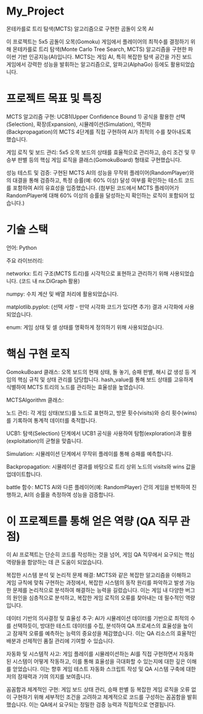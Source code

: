 # My_Project
몬테카를로 트리 탐색(MCTS) 알고리즘으로 구현한 곰돌이 오목 AI

이 프로젝트는 5x5 곰돌이 오목(Gomoku) 게임에서 플레이어의 최적수를 결정하기 위해 몬테카를로 트리 탐색(Monte Carlo Tree Search, MCTS) 알고리즘을 구현한 파이썬 기반 인공지능(AI)입니다. MCTS는 게임 AI, 특히 복잡한 탐색 공간을 가진 보드 게임에서 강력한 성능을 발휘하는 알고리즘으로, 알파고(AlphaGo) 등에도 활용되었습니다.

# 프로젝트 목표 및 특징
MCTS 알고리즘 구현: UCB1(Upper Confidence Bound 1) 공식을 활용한 선택(Selection), 확장(Expansion), 시뮬레이션(Simulation), 역전파(Backpropagation)의 MCTS 4단계를 직접 구현하여 AI가 최적의 수를 찾아내도록 했습니다.

게임 로직 및 보드 관리: 5x5 오목 보드의 상태를 효율적으로 관리하고, 승리 조건 및 무승부 판별 등의 핵심 게임 로직을 클래스(GomokuBoard) 형태로 구현했습니다.

성능 테스트 및 검증: 구현된 MCTS AI의 성능을 무작위 플레이어(RandomPlayer)와의 대결을 통해 검증하고, 특정 승률(예: 60% 이상) 달성 여부를 확인하는 테스트 코드를 포함하여 AI의 유효성을 입증했습니다. (첨부된 코드에서 MCTS 플레이어가 RandomPlayer에 대해 60% 이상의 승률을 달성하는지 확인하는 로직이 포함되어 있습니다.)

# 기술 스택
언어: Python

주요 라이브러리:

networkx: 트리 구조(MCTS 트리)를 시각적으로 표현하고 관리하기 위해 사용되었습니다. (코드 내 nx.DiGraph 활용)

numpy: 수치 계산 및 배열 처리에 활용되었습니다.

matplotlib.pyplot: (선택 사항 - 만약 시각화 코드가 있다면 추가) 결과 시각화에 사용되었습니다.

enum: 게임 상태 및 셀 상태를 명확하게 정의하기 위해 사용되었습니다.

# 핵심 구현 로직
GomokuBoard 클래스: 오목 보드의 현재 상태, 돌 놓기, 승패 판별, 해시 값 생성 등 게임의 핵심 규칙 및 상태 관리를 담당합니다. hash_value를 통해 보드 상태를 고유하게 식별하여 MCTS 트리의 노드를 관리하는 효율성을 높였습니다.

MCTSAlgorithm 클래스:

노드 관리: 각 게임 상태(보드)를 노드로 표현하고, 방문 횟수(visits)와 승리 횟수(wins)를 기록하여 통계적 데이터를 축적합니다.

UCB1: 탐색(Selection) 단계에서 UCB1 공식을 사용하여 탐험(exploration)과 활용(exploitation)의 균형을 맞춥니다.

Simulation: 시뮬레이션 단계에서 무작위 플레이를 통해 승패를 예측합니다.

Backpropagation: 시뮬레이션 결과를 바탕으로 트리 상위 노드의 visits와 wins 값을 업데이트합니다.

battle 함수: MCTS AI와 다른 플레이어(예: RandomPlayer) 간의 게임을 반복하여 진행하고, AI의 승률을 측정하여 성능을 검증합니다.

# 이 프로젝트를 통해 얻은 역량 (QA 직무 관점)
이 AI 프로젝트는 단순히 코드를 작성하는 것을 넘어, 게임 QA 직무에서 요구되는 핵심 역량들을 함양하는 데 큰 도움이 되었습니다.

복잡한 시스템 분석 및 논리적 문제 해결: MCTS와 같은 복잡한 알고리즘을 이해하고 게임 규칙에 맞춰 구현하는 과정에서, 복잡한 시스템의 동작 원리를 파악하고 발생 가능한 문제를 논리적으로 분석하여 해결하는 능력을 길렀습니다. 이는 게임 내 다양한 버그의 원인을 심층적으로 분석하고, 복잡한 게임 로직의 오류를 찾아내는 데 필수적인 역량입니다.

데이터 기반의 의사결정 및 효율성 추구: AI가 시뮬레이션 데이터를 기반으로 최적의 수를 선택하듯이, 방대한 테스트 데이터를 수집, 분석하여 QA 프로세스의 효율성을 높이고 잠재적 오류를 예측하는 능력의 중요성을 체감했습니다. 이는 QA 리소스의 효율적인 배분과 선제적인 품질 관리에 기여할 수 있습니다.

자동화 및 시스템적 사고: 게임 플레이를 시뮬레이션하는 AI를 직접 구현하면서 자동화된 시스템이 어떻게 작동하고, 이를 통해 효율성을 극대화할 수 있는지에 대한 깊은 이해를 얻었습니다. 이는 향후 게임 테스트 자동화 스크립트 작성 및 QA 시스템 구축에 대한 저의 잠재력과 기여 의지를 보여줍니다.

꼼꼼함과 체계적인 구현: 게임 보드 상태 관리, 승패 판별 등 복잡한 게임 로직을 오류 없이 구현하기 위해 세부적인 조건을 고려하고 체계적으로 코드를 구성하는 꼼꼼함을 발휘했습니다. 이는 QA에서 요구되는 정밀한 검증 능력과 직접적으로 연결됩니다.
